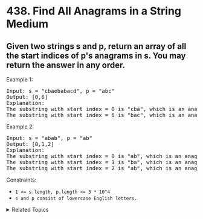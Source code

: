 # 438. Find All Anagrams in a String<br> Medium

## Given two strings s and p, return an array of all the start indices of p's anagrams in s. You may return the answer in any order.

Example 1:

<pre>
Input: s = "cbaebabacd", p = "abc"
Output: [0,6]
Explanation:
The substring with start index = 0 is "cba", which is an anagram of "abc".
The substring with start index = 6 is "bac", which is an anagram of "abc".
</pre>

Example 2:

<pre>
Input: s = "abab", p = "ab"
Output: [0,1,2]
Explanation:
The substring with start index = 0 is "ab", which is an anagram of "ab".
The substring with start index = 1 is "ba", which is an anagram of "ab".
The substring with start index = 2 is "ab", which is an anagram of "ab".
</pre>

Constraints:

- `1 <= s.length, p.length <= 3 * 10^4`
- `s and p consist of lowercase English letters.`

<details>

<summary> Related Topics </summary>

-   `Sliding Window`
-   `String`

</details>